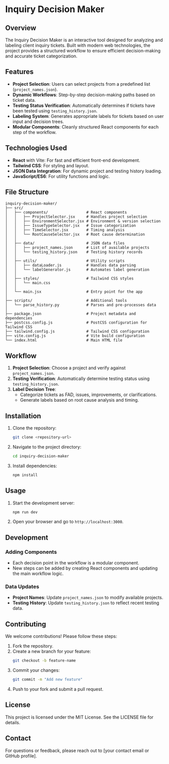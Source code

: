 # Inquiry Decision Maker

## Overview
The Inquiry Decision Maker is an interactive tool designed for analyzing and labeling client inquiry tickets. Built with modern web technologies, the project provides a structured workflow to ensure efficient decision-making and accurate ticket categorization.

## Features
- **Project Selection**: Users can select projects from a predefined list (`project_names.json`).
- **Dynamic Workflows**: Step-by-step decision-making paths based on ticket data.
- **Testing Status Verification**: Automatically determines if tickets have been tested using `testing_history.json`.
- **Labeling System**: Generates appropriate labels for tickets based on user input and decision trees.
- **Modular Components**: Cleanly structured React components for each step of the workflow.

## Technologies Used
- **React** with Vite: For fast and efficient front-end development.
- **Tailwind CSS**: For styling and layout.
- **JSON Data Integration**: For dynamic project and testing history loading.
- **JavaScript/ES6**: For utility functions and logic.

## File Structure
```
inquiry-decision-maker/
├── src/
│   ├── components/                 # React components
│   │   ├── ProjectSelector.jsx     # Handles project selection
│   │   ├── EnvironmentSelector.jsx # Environment & version selection
│   │   ├── IssueTypeSelector.jsx   # Issue categorization
│   │   ├── TimeSelector.jsx        # Timing analysis
│   │   └── RootCauseSelector.jsx   # Root cause determination
│   │
│   ├── data/                       # JSON data files
│   │   ├── project_names.json      # List of available projects
│   │   └── testing_history.json    # Testing history records
│   │
│   ├── utils/                      # Utility scripts
│   │   ├── dataLoader.js           # Handles data parsing
│   │   └── labelGenerator.js       # Automates label generation
│   │
│   ├── styles/                     # Tailwind CSS styles
│   │   └── main.css                
│   │
│   └── main.jsx                    # Entry point for the app
│
├── scripts/                        # Additional tools
│   └── parse_history.py            # Parses and pre-processes data
│
├── package.json                    # Project metadata and dependencies
├── postcss.config.js               # PostCSS configuration for Tailwind CSS
├── tailwind.config.js              # Tailwind CSS configuration
├── vite.config.js                  # Vite build configuration
└── index.html                      # Main HTML file
```

## Workflow
1. **Project Selection**: Choose a project and verify against `project_names.json`.
2. **Testing Verification**: Automatically determine testing status using `testing_history.json`.
3. **Label Decision Tree**:
   - Categorize tickets as FAD, issues, improvements, or clarifications.
   - Generate labels based on root cause analysis and timing.

## Installation
1. Clone the repository:
   ```bash
   git clone <repository-url>
   ```
2. Navigate to the project directory:
   ```bash
   cd inquiry-decision-maker
   ```
3. Install dependencies:
   ```bash
   npm install
   ```

## Usage
1. Start the development server:
   ```bash
   npm run dev
   ```
2. Open your browser and go to `http://localhost:3000`.

## Development
### Adding Components
- Each decision point in the workflow is a modular component.
- New steps can be added by creating React components and updating the main workflow logic.

### Data Updates
- **Project Names**: Update `project_names.json` to modify available projects.
- **Testing History**: Update `testing_history.json` to reflect recent testing data.

## Contributing
We welcome contributions! Please follow these steps:
1. Fork the repository.
2. Create a new branch for your feature:
   ```bash
   git checkout -b feature-name
   ```
3. Commit your changes:
   ```bash
   git commit -m "Add new feature"
   ```
4. Push to your fork and submit a pull request.

## License
This project is licensed under the MIT License. See the LICENSE file for details.

## Contact
For questions or feedback, please reach out to [your contact email or GitHub profile].

